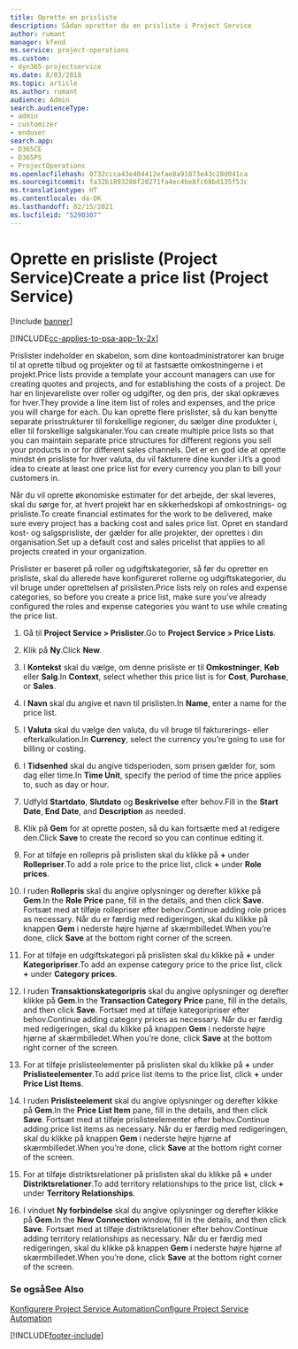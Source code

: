 ```yaml
---
title: Oprette en prisliste
description: Sådan opretter du en prisliste i Project Service
author: rumant
manager: kfend
ms.service: project-operations
ms.custom:
- dyn365-projectservice
ms.date: 8/03/2018
ms.topic: article
ms.author: rumant
audience: Admin
search.audienceType:
- admin
- customizer
- enduser
search.app:
- D365CE
- D365PS
- ProjectOperations
ms.openlocfilehash: 0732ccca43e404412efae8a91873e43c28d041ca
ms.sourcegitcommit: fa32b1893286f20271fa4ec4be8fc68bd135f53c
ms.translationtype: HT
ms.contentlocale: da-DK
ms.lasthandoff: 02/15/2021
ms.locfileid: "5290307"
---
```

# <a name="create-a-price-list-project-service"></a><span data-ttu-id="c86f9-103">Oprette en prisliste (Project Service)</span><span class="sxs-lookup"><span data-stu-id="c86f9-103">Create a price list (Project Service)</span></span>

[!include [banner](../includes/psa-now-project-operations.md)]

[!INCLUDE[cc-applies-to-psa-app-1x-2x](../includes/cc-applies-to-psa-app-1x-2x.md)]

<span data-ttu-id="c86f9-104">Prislister indeholder en skabelon, som dine kontoadministratorer kan bruge til at oprette tilbud og projekter og til at fastsætte omkostningerne i et projekt.</span><span class="sxs-lookup"><span data-stu-id="c86f9-104">Price lists provide a template your account managers can use for creating quotes and projects, and for establishing the costs of a project.</span></span> <span data-ttu-id="c86f9-105">De har en linjevareliste over roller og udgifter, og den pris, der skal opkræves for hver.</span><span class="sxs-lookup"><span data-stu-id="c86f9-105">They provide a line item list of roles and expenses, and the price you will charge for each.</span></span> <span data-ttu-id="c86f9-106">Du kan oprette flere prislister, så du kan benytte separate prisstrukturer til forskellige regioner, du sælger dine produkter i, eller til forskellige salgskanaler.</span><span class="sxs-lookup"><span data-stu-id="c86f9-106">You can create multiple price lists so that you can maintain separate price structures for different regions you sell your products in or for different sales channels.</span></span> <span data-ttu-id="c86f9-107">Det er en god ide at oprette mindst én prisliste for hver valuta, du vil fakturere dine kunder i.</span><span class="sxs-lookup"><span data-stu-id="c86f9-107">It’s a good idea to create at least one price list for every currency you plan to bill your customers in.</span></span>  
  
<span data-ttu-id="c86f9-108">Når du vil oprette økonomiske estimater for det arbejde, der skal leveres, skal du sørge for, at hvert projekt har en sikkerhedskopi af omkostnings- og prisliste.</span><span class="sxs-lookup"><span data-stu-id="c86f9-108">To create financial estimates for the work to be delivered, make sure every project has a backing cost and sales price list.</span></span> <span data-ttu-id="c86f9-109">Opret en standard kost- og salgsprisliste, der gælder for alle projekter, der oprettes i din organisation.</span><span class="sxs-lookup"><span data-stu-id="c86f9-109">Set up a default cost and sales pricelist that applies to all projects created in your organization.</span></span>  
  
<span data-ttu-id="c86f9-110">Prislister er baseret på roller og udgiftskategorier, så før du opretter en prisliste, skal du allerede have konfigureret rollerne og udgiftskategorier, du vil bruge under oprettelsen af prislisten.</span><span class="sxs-lookup"><span data-stu-id="c86f9-110">Price lists rely on roles and expense categories, so before you create a price list, make sure you’ve already configured the roles and expense categories you want to use while creating the price list.</span></span>  
  
1.  <span data-ttu-id="c86f9-111">Gå til **Project Service > Prislister**.</span><span class="sxs-lookup"><span data-stu-id="c86f9-111">Go to **Project Service > Price Lists**.</span></span>  
  
2.  <span data-ttu-id="c86f9-112">Klik på **Ny**.</span><span class="sxs-lookup"><span data-stu-id="c86f9-112">Click **New**.</span></span>  
  
3.  <span data-ttu-id="c86f9-113">I **Kontekst** skal du vælge, om denne prisliste er til **Omkostninger**, **Køb** eller **Salg**.</span><span class="sxs-lookup"><span data-stu-id="c86f9-113">In **Context**, select whether this price list is for **Cost**, **Purchase**, or **Sales**.</span></span>  
  
4.  <span data-ttu-id="c86f9-114">I **Navn** skal du angive et navn til prislisten.</span><span class="sxs-lookup"><span data-stu-id="c86f9-114">In **Name**, enter a name for the price list.</span></span>  
  
5.  <span data-ttu-id="c86f9-115">I **Valuta** skal du vælge den valuta, du vil bruge til fakturerings- eller efterkalkulation.</span><span class="sxs-lookup"><span data-stu-id="c86f9-115">In **Currency**, select the currency you’re going to use for billing or costing.</span></span>  
  
6.  <span data-ttu-id="c86f9-116">I **Tidsenhed** skal du angive tidsperioden, som prisen gælder for, som dag eller time.</span><span class="sxs-lookup"><span data-stu-id="c86f9-116">In **Time Unit**, specify the period of time the price applies to, such as day or hour.</span></span>  
  
7.  <span data-ttu-id="c86f9-117">Udfyld **Startdato**, **Slutdato** og **Beskrivelse** efter behov.</span><span class="sxs-lookup"><span data-stu-id="c86f9-117">Fill in the **Start Date**, **End Date**, and **Description** as needed.</span></span>  
  
8.  <span data-ttu-id="c86f9-118">Klik på **Gem** for at oprette posten, så du kan fortsætte med at redigere den.</span><span class="sxs-lookup"><span data-stu-id="c86f9-118">Click **Save** to create the record so you can continue editing it.</span></span>  
  
9. <span data-ttu-id="c86f9-119">For at tilføje en rollepris på prislisten skal du klikke på **+** under **Rollepriser**.</span><span class="sxs-lookup"><span data-stu-id="c86f9-119">To add a role price to the price list, click **+** under **Role prices**.</span></span>  
  
10. <span data-ttu-id="c86f9-120">I ruden **Rollepris** skal du angive oplysninger og derefter klikke på **Gem**.</span><span class="sxs-lookup"><span data-stu-id="c86f9-120">In the **Role Price** pane, fill in the details, and then click **Save**.</span></span> <span data-ttu-id="c86f9-121">Fortsæt med at tilføje rollepriser efter behov.</span><span class="sxs-lookup"><span data-stu-id="c86f9-121">Continue adding role prices as necessary.</span></span> <span data-ttu-id="c86f9-122">Når du er færdig med redigeringen, skal du klikke på knappen **Gem** i nederste højre hjørne af skærmbilledet.</span><span class="sxs-lookup"><span data-stu-id="c86f9-122">When you’re done, click **Save** at the bottom right corner of the screen.</span></span>  
  
11. <span data-ttu-id="c86f9-123">For at tilføje en udgiftskategori på prislisten skal du klikke på **+** under **Kategoripriser**.</span><span class="sxs-lookup"><span data-stu-id="c86f9-123">To add an expense category price to the price list, click **+** under **Category prices**.</span></span>  
  
12. <span data-ttu-id="c86f9-124">I ruden **Transaktionskategoripris** skal du angive oplysninger og derefter klikke på **Gem**.</span><span class="sxs-lookup"><span data-stu-id="c86f9-124">In the **Transaction Category Price** pane, fill in the details, and then click **Save**.</span></span> <span data-ttu-id="c86f9-125">Fortsæt med at tilføje kategoripriser efter behov.</span><span class="sxs-lookup"><span data-stu-id="c86f9-125">Continue adding category prices as necessary.</span></span> <span data-ttu-id="c86f9-126">Når du er færdig med redigeringen, skal du klikke på knappen **Gem** i nederste højre hjørne af skærmbilledet.</span><span class="sxs-lookup"><span data-stu-id="c86f9-126">When you’re done, click **Save** at the bottom right corner of the screen.</span></span>  
  
13. <span data-ttu-id="c86f9-127">For at tilføje prislisteelementer på prislisten skal du klikke på **+** under **Prislisteelementer**.</span><span class="sxs-lookup"><span data-stu-id="c86f9-127">To add price list items to the price list, click **+** under **Price List Items**.</span></span>  
  
14. <span data-ttu-id="c86f9-128">I ruden **Prislisteelement** skal du angive oplysninger og derefter klikke på **Gem**.</span><span class="sxs-lookup"><span data-stu-id="c86f9-128">In the **Price List Item** pane, fill in the details, and then click **Save**.</span></span> <span data-ttu-id="c86f9-129">Fortsæt med at tilføje prislisteelementer efter behov.</span><span class="sxs-lookup"><span data-stu-id="c86f9-129">Continue adding price list items as necessary.</span></span> <span data-ttu-id="c86f9-130">Når du er færdig med redigeringen, skal du klikke på knappen **Gem** i nederste højre hjørne af skærmbilledet.</span><span class="sxs-lookup"><span data-stu-id="c86f9-130">When you’re done, click **Save** at the bottom right corner of the screen.</span></span>  
  
15. <span data-ttu-id="c86f9-131">For at tilføje distriktsrelationer på prislisten skal du klikke på **+** under **Distriktsrelationer**.</span><span class="sxs-lookup"><span data-stu-id="c86f9-131">To add territory relationships to the price list, click **+** under **Territory Relationships**.</span></span>  
  
16. <span data-ttu-id="c86f9-132">I vinduet **Ny forbindelse** skal du angive oplysninger og derefter klikke på **Gem**.</span><span class="sxs-lookup"><span data-stu-id="c86f9-132">In the **New Connection** window, fill in the details, and then click **Save**.</span></span> <span data-ttu-id="c86f9-133">Fortsæt med at tilføje distriktsrelationer efter behov.</span><span class="sxs-lookup"><span data-stu-id="c86f9-133">Continue adding territory relationships as necessary.</span></span> <span data-ttu-id="c86f9-134">Når du er færdig med redigeringen, skal du klikke på knappen **Gem** i nederste højre hjørne af skærmbilledet.</span><span class="sxs-lookup"><span data-stu-id="c86f9-134">When you’re done, click **Save** at the bottom right corner of the screen.</span></span>  
  
### <a name="see-also"></a><span data-ttu-id="c86f9-135">Se også</span><span class="sxs-lookup"><span data-stu-id="c86f9-135">See Also</span></span>  
 [<span data-ttu-id="c86f9-136">Konfigurere Project Service Automation</span><span class="sxs-lookup"><span data-stu-id="c86f9-136">Configure Project Service Automation</span></span>](../psa/configure.md)


[!INCLUDE[footer-include](../includes/footer-banner.md)]